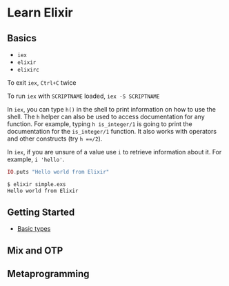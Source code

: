 # Learn Elixir

## Basics

- `iex`
- `elixir`
- `elixirc`

To exit `iex`, `Ctrl+C` twice

To run `iex` with `SCRIPTNAME` loaded, `iex -S SCRIPTNAME`

In `iex`, you can type `h()` in the shell to print information on how to use the shell. The `h` helper can also be used to access documentation for any function. For example, typing `h is_integer/1` is going to print the documentation for the `is_integer/1` function. It also works with operators and other constructs (try `h ==/2`).

In `iex`, if you are unsure of a value use `i` to retrieve information about it. For example, `i 'hello'`.

```elixir
IO.puts "Hello world from Elixir"
```

```sh
$ elixir simple.exs
Hello world from Elixir
```

## Getting Started

- [Basic types](/getting_started/basic_types.exs)

## Mix and OTP

## Metaprogramming
